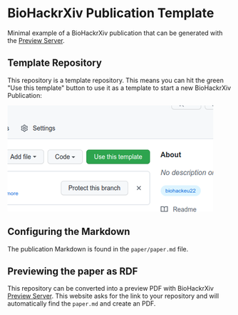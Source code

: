 # BioHackrXiv Publication Template

Minimal example of a BioHackrXiv publication that can be generated with the
[Preview Server](http://preview.biohackrxiv.org/).

## Template Repository

This repository is a template repository. This means you can hit the green "Use this template"
button to use it as a template to start a new BioHackrXiv Publication:

![Screenshot of the green "Use this template" button.](paper/use-this-template.png)

## Configuring the Markdown

The publication Markdown is found in the `paper/paper.md` file.

## Previewing the paper as RDF

This repository can be converted into a preview PDF with BioHackrXiv [Preview Server](http://preview.biohackrxiv.org/).
This website asks for the link to your repository and will automatically find the `paper.md` and create an PDF.

